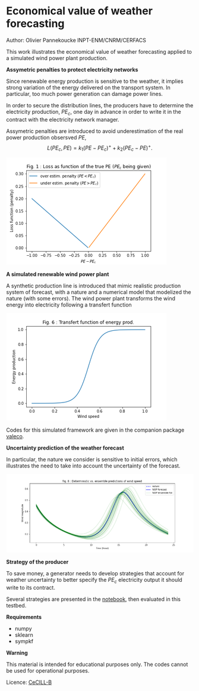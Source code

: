 Economical value of weather forecasting
=======================================

Author: Olivier Pannekoucke INPT-ENM/CNRM/CERFACS


This work illustrates the economical value of weather forecasting applied to a simulated wind power plant production.

**Assymetric penalties to protect electricity networks**

Since renewable energy production is sensitive to the weather, it implies strong variation of the energy delivered on the transport system. In particular, too much power generation can damage power lines.

In order to secure the distribution lines, the producers have to determine the electricity production, $PE_c$, one day in advance in order to write it in the contract with the electricity network manager. 

Assymetric penalties are introduced to avoid underestimation of the real power production obsersved $PE$,
$$L(PE_c,PE) = k_1 (PE-PE_c)^+ + k_2 (PE_c-PE)^+.$$

![Penalty function](./figures/fig-assymetric-penalties.png)

**A simulated renewable wind power plant** 

A synthetic production line is introduced that mimic realistic production system of forecast, with a nature and a numerical model that modelized the nature (with some errors). The wind power plant transforms the wind energy into electricity following a transfert function

![transfert function](./figures/fig-transfert-function-wind-power.png)

Codes for this simulated framework are given in the companion package [valeco](./valeco/).

**Uncertainty prediction of the weather forecast**

In particular,  the nature we consider is sensitive to initial errors, which illustrates the need to take into account the uncertainty of the forecast.

![uncertainty dynamics in the nature / the model](./figures/fig-uncertainty-weather-forecast.png)


**Strategy of the producer**

To save money, a generator needs to develop strategies that account for weather uncertainty to better specify the $PE_c$ electricity output it should write to its contract.

Several strategies are presented in the [notebook](./study_optimization-wind-power-prediction.ipynb), then evaluated in this testbed.

**Requirements**

 * numpy
 * sklearn
 * sympkf

**Warning**

This material is intended for educational purposes only. The codes cannot be used for operational purposes. 

Licence: [CeCILL-B](./LICENCE.txt)